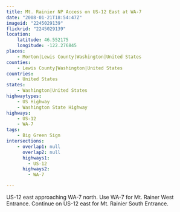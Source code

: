 ```yaml
---
title: Mt. Rainier NP Access on US-12 East at WA-7
date: "2008-01-21T18:54:47Z"
imageid: "2245029139"
flickrid: "2245029139"
location:
    latitude: 46.552175
    longitude: -122.276845
places:
    - Morton|Lewis County|Washington|United States
counties:
    - Lewis County|Washington|United States
countries:
    - United States
states:
    - Washington|United States
highwaytypes:
    - US Highway
    - Washington State Highway
highways:
    - US-12
    - WA-7
tags:
    - Big Green Sign
intersections:
    - overlap1: null
      overlap2: null
      highways1:
        - US-12
      highways2:
        - WA-7

---
```

US-12 east approaching WA-7 north.  Use WA-7 for Mt. Rainer West Entrance.  Continue on US-12 east for Mt. Rainier South Entrance.